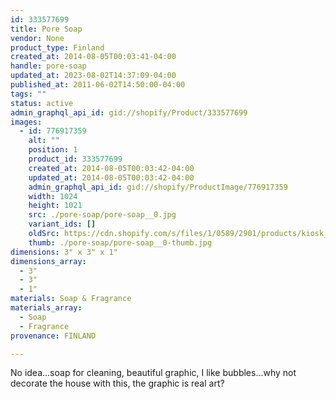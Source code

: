 ```yaml
---
id: 333577699
title: Pore Soap
vendor: None
product_type: Finland
created_at: 2014-08-05T00:03:41-04:00
handle: pore-soap
updated_at: 2023-08-02T14:37:09-04:00
published_at: 2011-06-02T14:50:00-04:00
tags: ""
status: active
admin_graphql_api_id: gid://shopify/Product/333577699
images:
  - id: 776917359
    alt: ""
    position: 1
    product_id: 333577699
    created_at: 2014-08-05T00:03:42-04:00
    updated_at: 2014-08-05T00:03:42-04:00
    admin_graphql_api_id: gid://shopify/ProductImage/776917359
    width: 1024
    height: 1021
    src: ./pore-soap/pore-soap__0.jpg
    variant_ids: []
    oldSrc: https://cdn.shopify.com/s/files/1/0589/2901/products/kiosk_fi_PORE.jpeg?v=1407211422
    thumb: ./pore-soap/pore-soap__0-thumb.jpg
dimensions: 3" x 3" x 1"
dimensions_array:
  - 3"
  - 3"
  - 1"
materials: Soap & Fragrance
materials_array:
  - Soap
  - Fragrance
provenance: FINLAND

---
```


No idea...soap for cleaning, beautiful graphic, I like bubbles...why not decorate the house with this, the graphic is real art?